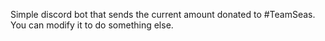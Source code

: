 Simple discord bot that sends the current amount donated to #TeamSeas. You can modify it to do something else. 
